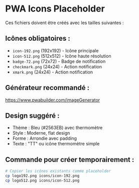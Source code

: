 # PWA Icons Placeholder

Ces fichiers doivent être créés avec les tailles suivantes :

## Icônes obligatoires :
- `icon-192.png` (192x192) - Icône principale
- `icon-512.png` (512x512) - Icône haute résolution
- `badge-72.png` (72x72) - Badge de notification
- `checkmark.png` (24x24) - Action notification
- `xmark.png` (24x24) - Action notification

## Générateur recommandé :
https://www.pwabuilder.com/imageGenerator

## Design suggéré :
- Thème : Bleu (#2563EB) avec thermomètre
- Style : Moderne, flat design
- Forme : Arrondie avec padding
- Texte : "TT" ou icône thermomètre simple

## Commande pour créer temporairement :
```bash
# Copier les icônes existants comme placeholder
cp logo192.png icons/icon-192.png
cp logo512.png icons/icon-512.png
```
